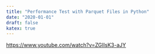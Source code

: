 ```yaml
---
title: "Performance Test with Parquet Files in Python"
date: "2020-01-01"
draft: false
katex: true
---
```


https://www.youtube.com/watch?v=ZGIIsK3-aJY
